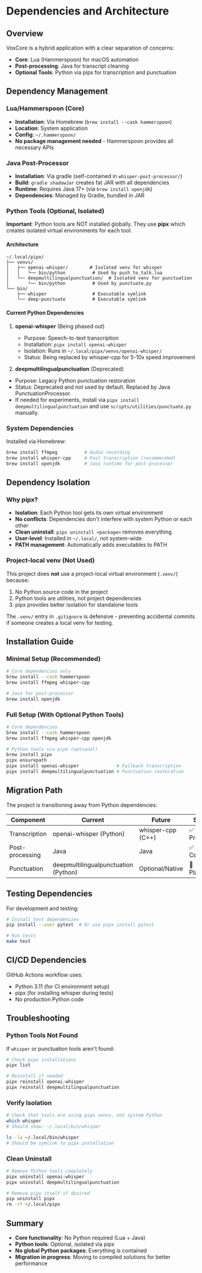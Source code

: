 # Dependencies and Architecture

## Overview

VoxCore is a hybrid application with a clear separation of concerns:
- **Core**: Lua (Hammerspoon) for macOS automation
- **Post-processing**: Java for transcript cleaning
- **Optional Tools**: Python via pipx for transcription and punctuation

## Dependency Management

### Lua/Hammerspoon (Core)
- **Installation**: Via Homebrew (`brew install --cask hammerspoon`)
- **Location**: System application
- **Config**: `~/.hammerspoon/`
- **No package management needed** - Hammerspoon provides all necessary APIs

### Java Post-Processor
- **Installation**: Via gradle (self-contained in `whisper-post-processor/`)
- **Build**: `gradle shadowJar` creates fat JAR with all dependencies
- **Runtime**: Requires Java 17+ (via `brew install openjdk`)
- **Dependencies**: Managed by Gradle, bundled in JAR

### Python Tools (Optional, Isolated)

**Important**: Python tools are NOT installed globally. They use **pipx** which creates isolated virtual environments for each tool.

#### Architecture
```
~/.local/pipx/
├── venvs/
│   ├── openai-whisper/        # Isolated venv for whisper
│   │   └── bin/python          # Used by push_to_talk.lua
│   └── deepmultilingualpunctuation/  # Isolated venv for punctuation
│       └── bin/python          # Used by punctuate.py
└── bin/
    ├── whisper                 # Executable symlink
    └── deep-punctuate          # Executable symlink
```

#### Current Python Dependencies

1. **openai-whisper** (Being phased out)
   - Purpose: Speech-to-text transcription
   - Installation: `pipx install openai-whisper`
   - Isolation: Runs in `~/.local/pipx/venvs/openai-whisper/`
   - Status: Being replaced by whisper-cpp for 5-10x speed improvement

2. **deepmultilingualpunctuation** (Deprecated)
  - Purpose: Legacy Python punctuation restoration
  - Status: Deprecated and not used by default. Replaced by Java PunctuationProcessor.
  - If needed for experiments, install via `pipx install deepmultilingualpunctuation` and use `scripts/utilities/punctuate.py` manually.

### System Dependencies

Installed via Homebrew:
```bash
brew install ffmpeg          # Audio recording
brew install whisper-cpp     # Fast transcription (recommended)
brew install openjdk         # Java runtime for post-processor
```

## Dependency Isolation

### Why pipx?
- **Isolation**: Each Python tool gets its own virtual environment
- **No conflicts**: Dependencies don't interfere with system Python or each other
- **Clean uninstall**: `pipx uninstall <package>` removes everything
- **User-level**: Installed in `~/.local/`, not system-wide
- **PATH management**: Automatically adds executables to PATH

### Project-local venv (Not Used)
This project does **not** use a project-local virtual environment (`.venv/`) because:
1. No Python source code in the project
2. Python tools are utilities, not project dependencies
3. pipx provides better isolation for standalone tools

The `.venv/` entry in `.gitignore` is defensive - preventing accidental commits if someone creates a local venv for testing.

## Installation Guide

### Minimal Setup (Recommended)
```bash
# Core dependencies only
brew install --cask hammerspoon
brew install ffmpeg whisper-cpp

# Java for post-processor
brew install openjdk
```

### Full Setup (With Optional Python Tools)
```bash
# Core dependencies
brew install --cask hammerspoon
brew install ffmpeg whisper-cpp openjdk

# Python tools via pipx (optional)
brew install pipx
pipx ensurepath
pipx install openai-whisper              # Fallback transcription
pipx install deepmultilingualpunctuation # Punctuation restoration
```

## Migration Path

The project is transitioning away from Python dependencies:

| Component | Current | Future | Status |
|-----------|---------|---------|--------|
| Transcription | openai-whisper (Python) | whisper-cpp (C++) | ✅ In Progress |
| Post-processing | Java | Java | ✅ Complete |
| Punctuation | deepmultilingualpunctuation (Python) | Optional/Native | 🔄 Planned |

## Testing Dependencies

For development and testing:
```bash
# Install test dependencies
pip install --user pytest  # Or use pipx install pytest

# Run tests
make test
```

## CI/CD Dependencies

GitHub Actions workflow uses:
- Python 3.11 (for CI environment setup)
- pipx (for installing whisper during tests)
- No production Python code

## Troubleshooting

### Python Tools Not Found
If `whisper` or punctuation tools aren't found:
```bash
# Check pipx installations
pipx list

# Reinstall if needed
pipx reinstall openai-whisper
pipx reinstall deepmultilingualpunctuation
```

### Verify Isolation
```bash
# Check that tools are using pipx venvs, not system Python
which whisper
# Should show: ~/.local/bin/whisper

ls -la ~/.local/bin/whisper
# Should be symlink to pipx installation
```

### Clean Uninstall
```bash
# Remove Python tools completely
pipx uninstall openai-whisper
pipx uninstall deepmultilingualpunctuation

# Remove pipx itself if desired
pip uninstall pipx
rm -rf ~/.local/pipx
```

## Summary

- **Core functionality**: No Python required (Lua + Java)
- **Python tools**: Optional, isolated via pipx
- **No global Python packages**: Everything is contained
- **Migration in progress**: Moving to compiled solutions for better performance